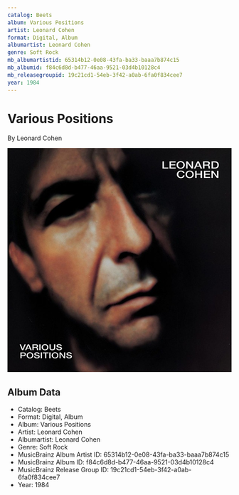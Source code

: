 ```yaml
---
catalog: Beets
album: Various Positions
artist: Leonard Cohen
format: Digital, Album
albumartist: Leonard Cohen
genre: Soft Rock
mb_albumartistid: 65314b12-0e08-43fa-ba33-baaa7b874c15
mb_albumid: f84c6d8d-b477-46aa-9521-03d4b10128c4
mb_releasegroupid: 19c21cd1-54eb-3f42-a0ab-6fa0f834cee7
year: 1984
---
```


# Various Positions

By Leonard Cohen

![](../../assets/beetscovers/Leonard_Cohen-Various_Positions.jpg)

## Album Data

- Catalog: Beets
- Format: Digital, Album
- Album: Various Positions
- Artist: Leonard Cohen
- Albumartist: Leonard Cohen
- Genre: Soft Rock
- MusicBrainz Album Artist ID: 65314b12-0e08-43fa-ba33-baaa7b874c15
- MusicBrainz Album ID: f84c6d8d-b477-46aa-9521-03d4b10128c4
- MusicBrainz Release Group ID: 19c21cd1-54eb-3f42-a0ab-6fa0f834cee7
- Year: 1984

